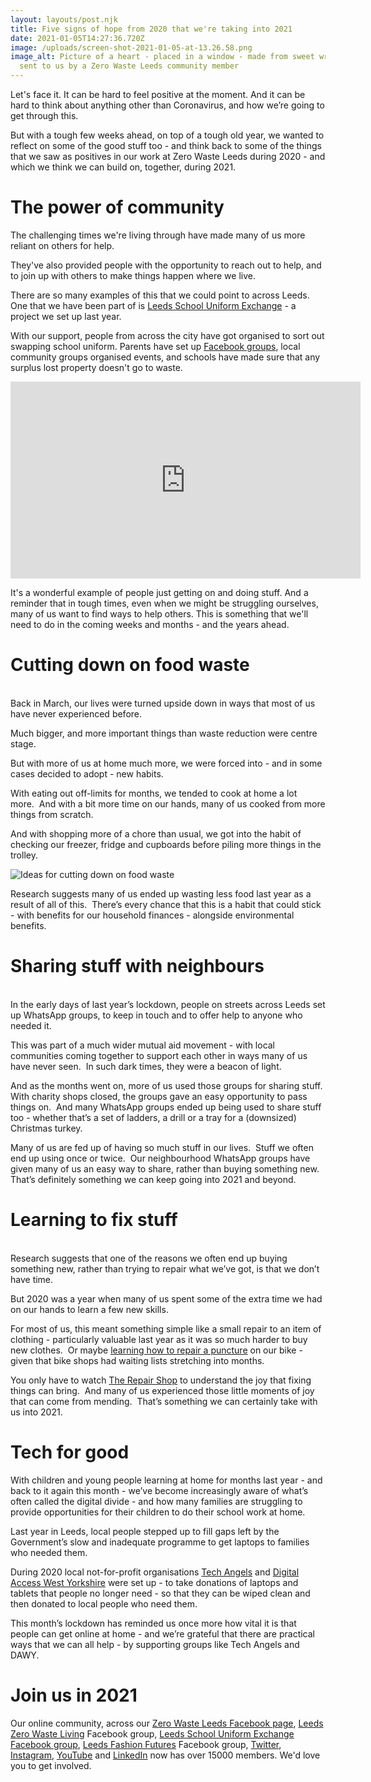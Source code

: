 ```yaml
---
layout: layouts/post.njk
title: Five signs of hope from 2020 that we're taking into 2021
date: 2021-01-05T14:27:36.720Z
image: /uploads/screen-shot-2021-01-05-at-13.26.58.png
image_alt: Picture of a heart - placed in a window - made from sweet wrappers,
  sent to us by a Zero Waste Leeds community member
---
```

Let's face it.  It can be hard to feel positive at the moment. And it can be hard to think about anything other than Coronavirus, and how we’re going to get through this.  

But with a tough few weeks ahead, on top of a tough old year, we wanted to reflect on some of the good stuff too - and think back to some of the things that we saw as positives in our work at Zero Waste Leeds during 2020 - and which we think we can build on, together, during 2021.  

# The power of community

The challenging times we're living through have made many of us more reliant on others for help.

They've also provided people with the opportunity to reach out to help, and to join up with others to make things happen where we live.

There are so many examples of this that we could point to across Leeds.  One that we have been part of is [Leeds School Uniform Exchange](https://www.zerowasteleeds.org.uk/pipeline/school-uniform/) - a project we set up last year.

With our support, people from across the city have got organised to sort out swapping school uniform.  Parents have set up [Facebook groups](https://www.facebook.com/groups/603050533660854/), local community groups organised events, and schools have made sure that any surplus lost property doesn't go to waste.

<iframe width="560" height="315" src="https://www.youtube.com/embed/RuyCriaVWlU" frameborder="0" allow="accelerometer; autoplay; clipboard-write; encrypted-media; gyroscope; picture-in-picture" allowfullscreen></iframe>

It's a wonderful example of people just getting on and doing stuff.  And a reminder that in tough times, even when we might be struggling ourselves, many of us want to find ways to help others.  This is something that we'll need to do in the coming weeks and months - and the years ahead.  

# Cutting down on food waste

\
Back in March, our lives were turned upside down in ways that most of us have never experienced before.  

Much bigger, and more important things than waste reduction were centre stage.

But with more of us at home much more, we were forced into - and in some cases decided to adopt - new habits.

With eating out off-limits for months, we tended to cook at home a lot more.  And with a bit more time on our hands, many of us cooked from more things from scratch.  

And with shopping more of a chore than usual, we got into the habit of checking our freezer, fridge and cupboards before piling more things in the trolley.

![Ideas for cutting down on food waste](/uploads/2.png)

Research suggests many of us ended up wasting less food last year as a result of all of this.  There’s every chance that this is a habit that could stick - with benefits for our household finances - alongside environmental benefits.

# Sharing stuff with neighbours

\
In the early days of last year’s lockdown, people on streets across Leeds set up WhatsApp groups, to keep in touch and to offer help to anyone who needed it.

This was part of a much wider mutual aid movement - with local communities coming together to support each other in ways many of us have never seen.  In such dark times, they were a beacon of light.

And as the months went on, more of us used those groups for sharing stuff.  With charity shops closed, the groups gave an easy opportunity to pass things on.  And many WhatsApp groups ended up being used to share stuff too - whether that’s a set of ladders, a drill or a tray for a (downsized) Christmas turkey.

Many of us are fed up of having so much stuff in our lives.  Stuff we often end up using once or twice.  Our neighbourhood WhatsApp groups have given many of us an easy way to share, rather than buying something new.  That’s definitely something we can keep going into 2021 and beyond.

# Learning to fix stuff

\
Research suggests that one of the reasons we often end up buying something new, rather than trying to repair what we’ve got, is that we don’t have time.  

But 2020 was a year when many of us spent some of the extra time we had on our hands to learn a few new skills.

For most of us, this meant something simple like a small repair to an item of clothing - particularly valuable last year as it was so much harder to buy new clothes.  Or maybe [learning how to repair a puncture](https://www.zerowasteleeds.org.uk/tips/what-are-my-bike-repair-options-in-leeds/) on our bike - given that bike shops had waiting lists stretching into months.

You only have to watch [The Repair Shop](https://www.bbc.co.uk/programmes/b08l581p) to understand the joy that fixing things can bring.  And many of us experienced those little moments of joy that can come from mending.  That’s something we can certainly take with us into 2021.

# Tech for good

With children and young people learning at home for months last year - and back to it again this month - we’ve become increasingly aware of what’s often called the digital divide - and how many families are struggling to provide opportunities for their children to do their school work at home.

Last year in Leeds, local people stepped up to fill gaps left by the Government’s slow and inadequate programme to get laptops to families who needed them.

During 2020 local not-for-profit organisations [Tech Angels](https://www.zerowasteleeds.org.uk/tips/tech-angels-helping-leeds-businesses-to-donate-surplus-laptops/) and [Digital Access West Yorkshire](https://www.zerowasteleeds.org.uk/tips/got-a-spare-laptop-or-tablet-why-not-donate-it/) were set up - to take donations of laptops and tablets that people no longer need - so that they can be wiped clean and then donated to local people who need them.  

This month’s lockdown has reminded us once more how vital it is that people can get online at home - and we’re grateful that there are practical ways that we can all help - by supporting groups like Tech Angels and DAWY.

# Join us in 2021

Our online community, across our [Zero Waste Leeds Facebook page](https://www.facebook.com/zerowasteleeds/), [Leeds Zero Waste Living](https://www.facebook.com/groups/zerowasteleeds/about/) Facebook group, [Leeds School Uniform Exchange Facebook group](https://www.facebook.com/groups/603050533660854/), [Leeds Fashion Futures](https://www.facebook.com/groups/leedsfashionfutures/) Facebook group, [Twitter](https://twitter.com/zerowasteleeds?lang=en), [Instagram](https://www.instagram.com/zerowasteleeds/), [YouTube](https://www.youtube.com/channel/UCD4AOnL4OuGUnxHqDi_5ghQ) and [LinkedIn](https://www.linkedin.com/company/56466378/admin/) now has over 15000 members.  We'd love you to get involved.